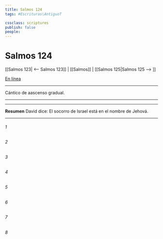 ```yaml
---
title: Salmos 124
tags: #Escrituras\AntiguoT

cssclass: scriptures
publish: false
people:
---
```


# Salmos 124
[[Salmos 123| <-- Salmos 123]] | [[Salmos]] | [[Salmos 125|Salmos 125 --> ]]

[En línea](https://churchofjesuschrist.org/study/scriptures/ot/ps/124?lang=spa)

---
Cántico de aascenso gradual.

---

---
__Resumen__
David dice: El socorro de Israel está en el nombre de Jehová.

---
###### 1 


###### 2 


###### 3 


###### 4 


###### 5 


###### 6 


###### 7 


###### 8 


